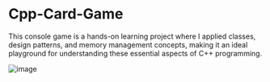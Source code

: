 # Cpp-Card-Game

This console game is a hands-on learning project where I applied classes, design patterns, and memory management concepts, making it an ideal playground for understanding these essential aspects of C++ programming.

 ![image](https://github.com/RyzinGit/Cpp-Card-Game/assets/34654101/dce52fc1-e33b-4b8c-aae5-424c55b8b341)

